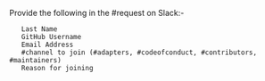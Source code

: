 Provide the following in the #request on Slack:-

```First Name
   Last Name
   GitHub Username
   Email Address
   #channel to join (#adapters, #codeofconduct, #contributors, #maintainers)
   Reason for joining
```
